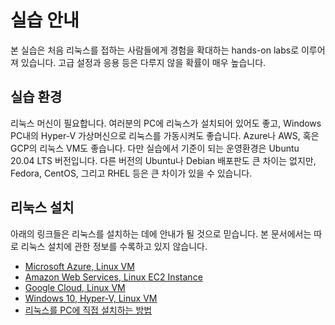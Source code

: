 # 실습 안내

본 실습은 처음 리눅스를 접하는 사람들에게
경험을 확대하는 hands-on labs로 이루어져 있습니다.
고급 설정과 응용 등은 다루지 않을 확률이 매우 높습니다.

## 실습 환경

리눅스 머신이 필요합니다. 여러분의 PC에 리눅스가 설치되어 있어도 좋고, Windows PC내의 Hyper-V 가상머신으로 리눅스를 가동시켜도 좋습니다.
Azure나 AWS, 혹은 GCP의 리눅스 VM도 좋습니다. 다만 실습에서 기준이 되는 운영환경은 Ubuntu 20.04 LTS 버전입니다.
다른 버전의 Ubuntu나 Debian 배포판도 큰 차이는 없지만, Fedora, CentOS, 그리고 RHEL 등은 큰 차이가 있을 수 있습니다.

## 리눅스 설치

아래의 링크들은 리눅스를 설치하는 데에 안내가 될 것으로 믿습니다. 본 문서에서는 따로 리눅스 설치에 관한 정보를 수록하고 있지 않습니다.

- [Microsoft Azure, Linux VM](https://docs.microsoft.com/ko-kr/azure/virtual-machines/linux/quick-create-portal)
- [Amazon Web Services, Linux EC2 Instance](https://docs.aws.amazon.com/ko_kr/AWSEC2/latest/UserGuide/EC2_GetStarted.html)
- [Google Cloud, Linux VM](https://cloud.google.com/compute/docs/quickstart-linux?hl=ko)
- [Windows 10, Hyper-V, Linux VM](https://blogs.windows.com/windowsdeveloper/2018/09/17/run-ubuntu-virtual-machines-made-even-easier-with-hyper-v-quick-create/)
- [리눅스를 PC에 직접 설치하는 방법](https://ubuntu.com/tutorials/install-ubuntu-desktop#1-overview)
